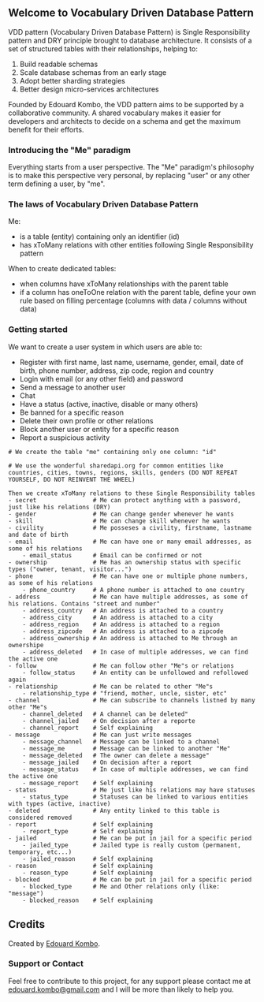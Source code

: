 ## Welcome to Vocabulary Driven Database Pattern

VDD pattern (Vocabulary Driven Database Pattern) is Single Responsibility pattern and DRY principle brought to database architecture. It consists of a set of structured tables with their relationships, helping to:
1. Build readable schemas
2. Scale database schemas from an early stage
3. Adopt better sharding strategies
4. Better design micro-services architectures

Founded by Edouard Kombo, the VDD pattern aims to be supported by a collaborative community. A shared vocabulary makes it easier for developers and architects to decide on a schema and get the maximum benefit for their efforts.


### Introducing the "Me" paradigm

Everything starts from a user perspective. The "Me" paradigm's philosophy is to make this perspective very personal, by replacing "user" or any other term defining a user,  by "me".


### The laws of Vocabulary Driven Database Pattern

Me:
- is a table (entity) containing only an identifier (id)
- has xToMany relations with other entities following Single Responsibility pattern

When to create dedicated tables:
- when columns have xToMany relationships with the parent table
- if a column has oneToOne relation with the parent table, define your own rule based on filling percentage (columns with data / columns without data)


### Getting started

We want to create a user system in which users are able to:
- Register with first name, last name, username, gender, email, date of birth, phone number, address, zip code, region and country
- Login with email (or any other field) and password
- Send a message to another user
- Chat
- Have a status (active, inactive, disable or many others)
- Be banned for a specific reason
- Delete their own profile or other relations
- Block another user or entity for a specific reason
- Report a suspicious activity

```
# We create the table "me" containing only one column: "id"

# We use the wonderful sharedapi.org for common entities like countries, cities, towns, regions, skills, genders (DO NOT REPEAT YOURSELF, DO NOT REINVENT THE WHEEL)

Then we create xToMany relations to these Single Responsibility tables
- secret                # Me can protect anything with a password, just like his relations (DRY)
- gender                # Me can change gender whenever he wants
- skill                 # Me can change skill whenever he wants
- civility              # Me posseses a civility, firstname, lastname and date of birth
- email                 # Me can have one or many email addresses, as some of his relations
    - email_status      # Email can be confirmed or not
- ownership             # Me has an ownership status with specific types ("owner, tenant, visitor...")
- phone                 # Me can have one or multiple phone numbers, as some of his relations
    - phone_country     # A phone number is attached to one country
- address               # Me can have multiple addresses, as some of his relations. Contains "street and number"
    - address_country   # An address is attached to a country
    - address_city      # An address is attached to a city
    - address_region    # An address is attached to a region    
    - address_zipcode   # An address is attached to a zipcode
    - address_ownership # An address is attached to Me through an ownershipe
    - address_deleted   # In case of multiple addresses, we can find the active one
- follow                # Me can follow other "Me"s or relations
    - follow_status     # An entity can be unfollowed and refollowed again
- relationship          # Me can be related to other "Me"s
    - relationship_type # "friend, mother, uncle, sister, etc"
- channel               # Me can subscribe to channels listned by many other "Me"s
    - channel_deleted   # A channel can be deleted"
    - channel_jailed    # On decision after a reporte
    - channel_report    # Self explaining
- message               # Me can just write messages
    - message_channel   # Message can be linked to a channel
    - message_me        # Message can be linked to another "Me"
    - message_deleted   # The owner can delete a message"
    - message_jailed    # On decision after a report
    - message_status    # In case of multiple addresses, we can find the active one
    - message_report    # Self explaining
- status                # Me just like his relations may have statuses
    - status_type       # Statuses can be linked to various entities with types (active, inactive)  
- deleted               # Any entity linked to this table is considered removed
- report                # Self explaining
    - report_type       # Self explaining
- jailed                # Me can be put in jail for a specific period
    - jailed_type       # Jailed type is really custom (permanent, temporary, etc...)
    - jailed_reason     # Self explaining
- reason                # Self explaining
    - reason_type       # Self explaining
- blocked               # Me can be put in jail for a specific period
    - blocked_type      # Me and Other relations only (like: "message")
    - blocked_reason    # Self explaining      
```

## Credits

Created by [Edouard Kombo](https://medium.com/@edouard.kombo). 


### Support or Contact

Feel free to contribute to this project, for any support please contact me at edouard.kombo@gmail.com and I will be more than likely to help you.
